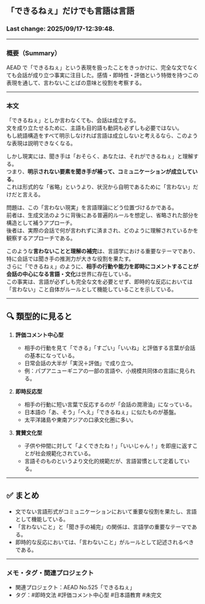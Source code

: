 ## 「できるねぇ」だけでも言語は言語

### Last change: 2025/09/17-12:39:48.

---

### 概要（Summary）

AEAD で「できるねぇ」という表現を扱ったことをきっかけに、完全な文でなくても会話が成り立つ事実に注目した。感情・即時性・評価という特徴を持つこの表現を通して、言わないことばの意味と役割を考察する。

---

### 本文
「できるねぇ」としか言わなくても、会話は成立する。  
文を成り立たせるために、主語も目的語も動詞も必ずしも必要ではない。  
もし統語構造をすべて明示しなければ言語は成立しないと考えるなら、このような表現は説明できなくなる。  

しかし現実には、聞き手は「おそらく、あなたは、それができるねぇ」と理解する。  
つまり、**明示されない要素を聞き手が補って、コミュニケーションが成立している**。  
これは形式的な「省略」というより、状況から自明であるために「言わない」だけだと言える。  

問題は、この「言わない現実」を言語理論にどう位置づけるかである。  
前者は、生成文法のように背後にある普遍的ルールを想定し、省略された部分を構造として補うアプローチ。  
後者は、実際の会話で何が言われずに済まされ、どのように理解されているかを観察するアプローチである。  

このような**言わないことと理解の補完**は、言語学における重要なテーマであり、特に会話では聞き手の推測力が大きな役割を果たす。  
さらに「できるねぇ」のように、**相手の行動や能力を即時にコメントすることが会話の中心になる言語・文化**は世界に存在している。  
この事実は、言語が必ずしも完全な文を必要とせず、即時的な反応においては「言わない」こと自体がルールとして機能していることを示している。  

---

## 🔍 類型的に見ると

1. **評価コメント中心型**

   * 相手の行動を見て「できる」「すごい」「いいね」と評価する言葉が会話の基本になっている。
   * 日常会話の大半が「実況＋評価」で成り立つ。
   * 例：パプアニューギニアの一部の言語や、小規模共同体の言語に見られる。

2. **即時反応型**

   * 相手の行動に短い言葉で反応するのが「会話の潤滑油」になっている。
   * 日本語の「あ、そう」「へえ」「できるねぇ」に似たものが基盤。
   * 太平洋諸島や東南アジアの口承文化圏に多い。

3. **賞賛文化型**

   * 子供や仲間に対して「よくできたね！」「いいじゃん！」を即座に返すことが社会規範化されている。
   * 言語そのものというより文化的規範だが、言語習慣として定着している。

---

## ✅ まとめ

* 文でない言語形式がコミュニケーションにおいて重要な役割を果たし、言語として機能している。  
* 「言わないこと」と「聞き手の補完」の関係は、言語学の重要なテーマである。  
* 即時的な反応においては、「言わないこと」がルールとして記述されるべきである。  

---

### メモ・タグ・関連プロジェクト

- 関連プロジェクト：AEAD No.525「できるねぇ」
- タグ：#即時文法 #評価コメント中心型 #日本語教育 #未完文
